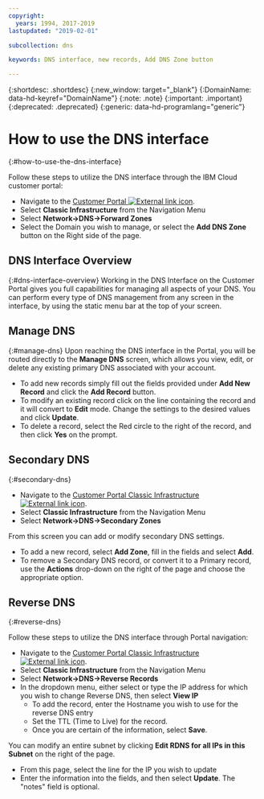 ```yaml
---
copyright:
  years: 1994, 2017-2019
lastupdated: "2019-02-01"

subcollection: dns

keywords: DNS interface, new records, Add DNS Zone button

---
```



{:shortdesc: .shortdesc}
{:new_window: target="_blank"}
{:DomainName: data-hd-keyref="DomainName"}
{:note: .note}
{:important: .important}
{:deprecated: .deprecated}
{:generic: data-hd-programlang="generic"}

# How to use the DNS interface
{:#how-to-use-the-dns-interface}

Follow these steps to utilize the DNS interface through the IBM Cloud customer portal:

* Navigate to the [Customer Portal ![External link icon](../../icons/launch-glyph.svg "External link icon")](https://{DomainName}/).
* Select **Classic Infrastructure** from the Navigation Menu
* Select **Network->DNS->Forward Zones**
* Select the Domain you wish to manage, or select the **Add DNS Zone** button on the Right side of the page.

## DNS Interface Overview
{:#dns-interface-overview}
Working in the DNS Interface on the Customer Portal gives you full capabilities for managing all aspects of your DNS. You can perform every type of DNS management from any screen in the interface, by using the static menu bar at the top of your screen.

## Manage DNS
{:#manage-dns}
Upon reaching the DNS interface in the Portal, you will be routed directly to the **Manage DNS** screen, which allows you view, edit, or delete any existing primary DNS associated with your account.

* To add new records simply fill out the fields provided under **Add New Record** and click the **Add Record** button.
* To modify an existing record click on the line containing the record and it will convert to **Edit** mode. Change the settings to the desired values and click **Update**.
* To delete a record, select the Red circle to the right of the record, and then click **Yes** on the prompt.

## Secondary DNS
{:#secondary-dns}

* Navigate to the [Customer Portal Classic Infrastructure ![External link icon](../../icons/launch-glyph.svg "External link icon")](https://{DomainName}/).
* Select **Classic Infrastructure** from the Navigation Menu
* Select **Network->DNS->Secondary Zones**

From this screen you can add or modify secondary DNS settings.

* To add a new record, select **Add Zone**, fill in the fields and select **Add**.
* To remove a Secondary DNS record, or convert it to a Primary record, use the **Actions** drop-down on the right of the page and choose the appropriate option.

## Reverse DNS
{:#reverse-dns}

Follow these steps to utilize the DNS interface through Portal navigation:

* Navigate to the [Customer Portal Classic Infrastructure ![External link icon](../../icons/launch-glyph.svg "External link icon")](https://{DomainName}/).
* Select **Classic Infrastructure** from the Navigation Menu
* Select **Network->DNS->Reverse Records**
* In the dropdown menu, either select or type the IP address for which you wish to change Reverse DNS, then select **View IP**
  * To add the record, enter the Hostname you wish to use for the reverse DNS entry
  * Set the TTL (Time to Live) for the record.
  * Once you are certain of the information, select **Save**.

You can modify an entire subnet by clicking **Edit RDNS for all IPs in this Subnet** on the right of the page.

* From this page, select the line for the IP you wish to update
* Enter the information into the fields, and then select **Update**. The "notes" field is optional.

<!--## Propagation Check

* Navigate to the [Customer Portal ![External link icon](../../icons/launch-glyph.svg "External link icon")](https://{DomainName}/).
* Select **Network->Tools**

On the page that loads, you can select from multiple tools; To check the propagation of your domain name through the DNS servers, use the bottom option.

* Enter the appropriate information into the fields, then select **Check DNS**
* After a few moments, the box to the right will update with the current DNS information for the domain.-->
